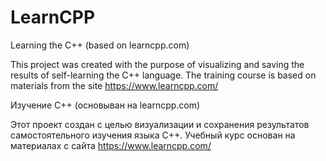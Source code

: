 # LearnCPP
Learning the C++ (based on learncpp.com)

This project was created with the purpose of visualizing and saving the results of self-learning the C++ language.
The training course is based on materials from the site https://www.learncpp.com/



Изучение С++ (основыван на learncpp.com)

Этот проект создан с целью визуализации и сохранения результатов самостоятельного изучения языка С++.
Учебный курс основан на материалах с сайта https://www.learncpp.com/
